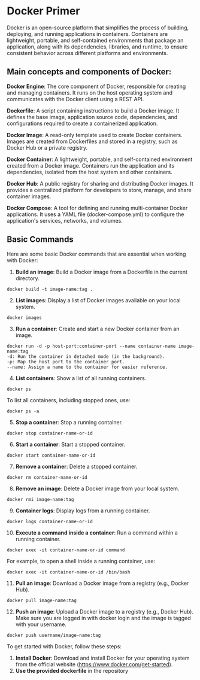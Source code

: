 # Docker Primer

Docker is an open-source platform that simplifies the process of building, deploying, and running applications in 
containers. Containers are lightweight, portable, and self-contained environments that package an application, 
along with its dependencies, libraries, and runtime, to ensure consistent behavior across different platforms and environments.

## Main concepts and components of Docker:

**Docker Engine**: The core component of Docker, responsible for creating and managing containers. It runs on the 
host operating system and communicates with the Docker client using a REST API.

**Dockerfile**: A script containing instructions to build a Docker image. It defines the base image, application 
source code, dependencies, and configurations required to create a containerized application.

**Docker Image**: A read-only template used to create Docker containers. Images are created from Dockerfiles and 
stored in a registry, such as Docker Hub or a private registry.

**Docker Container**: A lightweight, portable, and self-contained environment created from a Docker image. 
Containers run the application and its dependencies, isolated from the host system and other containers.

**Docker Hub**: A public registry for sharing and distributing Docker images. It provides a centralized platform for 
developers to store, manage, and share container images.

**Docker Compose**: A tool for defining and running multi-container Docker applications. It uses a YAML file 
(docker-compose.yml) to configure the application's services, networks, and volumes.

## Basic Commands
Here are some basic Docker commands that are essential when working with Docker:

1. **Build an image**: Build a Docker image from a Dockerfile in the current directory.

```
docker build -t image-name:tag .
```

2. **List images**: Display a list of Docker images available on your local system.
```
docker images
```

3. **Run a container**: Create and start a new Docker container from an image.

```
docker run -d -p host-port:container-port --name container-name image-name:tag
-d: Run the container in detached mode (in the background).
-p: Map the host port to the container port.
--name: Assign a name to the container for easier reference.
```

4. **List containers**: Show a list of all running containers.

```docker ps```

To list all containers, including stopped ones, use:

```docker ps -a```

5. **Stop a container**: Stop a running container.

```docker stop container-name-or-id```

6. **Start a container**: Start a stopped container.

```docker start container-name-or-id```

7. **Remove a container**: Delete a stopped container.

```docker rm container-name-or-id```

8. **Remove an image**: Delete a Docker image from your local system.

```docker rmi image-name:tag```

9. **Container logs**: Display logs from a running container.

```docker logs container-name-or-id```

10. **Execute a command inside a container**: Run a command within a running container.

```docker exec -it container-name-or-id command```

For example, to open a shell inside a running container, use:

```docker exec -it container-name-or-id /bin/bash```

11. **Pull an image**: Download a Docker image from a registry (e.g., Docker Hub).

```docker pull image-name:tag```

12. **Push an image**: Upload a Docker image to a registry (e.g., Docker Hub). Make sure you are logged in with docker 
login and the image is tagged with your username.

```docker push username/image-name:tag```

To get started with Docker, follow these steps:

1. **Install Docker**: Download and install Docker for your operating system from the official website (https://www.docker.com/get-started).
2. **Use the provided dockerfile** in the repository